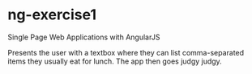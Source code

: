 # ng-exercise1
Single Page Web Applications with AngularJS

Presents the user with a textbox where they can list comma-separated items they usually eat for lunch.
The app then goes judgy judgy.
